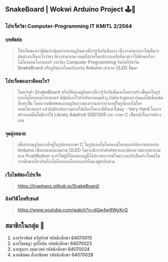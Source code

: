 ## SnakeBoard | Wokwi Arduino Project 🕹️🐍

### โปรเจ็ควิชา Computer-Programming IT KMITL 2/2564 

### บทคัดย่อ
> โปรเจ็คของเรามีต้นกำเนิดมาจากเกมงูกินหางที่เรารู้จักกันนั่นเอง เนื่องจากพวกเราได้เห็นว่ามันน่าจะเป็นอะไรง่ายๆ ที่เราสามารถควบคุมได้ง่ายโดยประกอบกับที่พวกเราได้ศึกษาเรื่องไมโครคอนโทรลเลอร์ จากวิชา Computer Programming จึงเกิดโปรเจ็ค SnakeBoard หรืองูกินหางในฉบับบอร์ด Arduino ผ่านจอ OLED ขึ้นมา

### โปรเจ็คของเราคืออะไร?
> โดยเจ้าตัว SnakeBoard หรือก็คือเกมงูกินหางที่เรารู้จักกันนั่นเองโดยเราสร้างขึ้นมาในรูปแบบไมโครคอนโทรลเลอร์ มีปุ่มที่เอาไว้สำหรับควบคุมตัวงู บังคับเจ้างูของเรากินผลไม้เพื่อแต้มที่เยอะขึ้น โดยความพิเศษของเกมงูกินหางของเรานอกจากจะอยู่ในรูปแบบไมโครคอนโทรลเลอร์ แล้วยังมีระดับความยากให้เลือกโดยจะมีตั้งเเต่ Easy - Very Hard ในการสร้างเกมนั้นได้มีการใช้ Libraly Adafruit SSD1306 เเละ ภาษา C เป็นหลักในการสร้างเกม

### จุดมุ่งหมาย
> เพื่อทำเกมงูกินหางที่อยู่ในรูปแบบภาษา C ในรูปเเบบไมโครคอนโทรลเลอร์กับการต่อบอร์ด Arduino เพื่อเเสดงผลเกมผ่าน OLED โดยจะมีการบังคับทิศทาเเละเลือกความยากของเกมผ่าน PushButton จะทำให้ผู้ที่ได้เล่นเกมงุูนี้ได้ประสบการณ์ใหม่ๆ และยังเป็นประโยชน์ในการศึกษาเกี่ยวกับเรื่องไมโครคอนโทรลเลอร์ทั้งของผู้ทำอีกด้วย

### เว็บไซต์ของโปรเจ็ค
> https://jiraphanz.github.io/SnakeBoard/

### ลิงค์วิดีโอพรีเซนต์
> https://www.youtube.com/watch?v=dQw4w9WgXcQ

## สมาชิกในกลุ่ม 🧑
1. นายจิราพันธ์ ขวัญรักษ์ รหัสนักศึกษา 64070015
2. นายโชตชฎา อุปโยคิน รหัสนักศึกษา 64070023
3. นายฐนกร อมตเวทย์ รหัสนักศึกษา 64070024
4. นายณัชพล ตั้งสาธิตพร รหัสนักศึกษา 64070028
